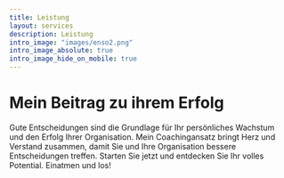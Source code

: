 ```yaml
---
title: Leistung
layout: services
description: Leistung
intro_image: "images/enso2.png"
intro_image_absolute: true
intro_image_hide_on_mobile: true
---
```


# Mein Beitrag zu ihrem Erfolg

Gute Entscheidungen sind die Grundlage für Ihr persönliches Wachstum und den Erfolg Ihrer Organisation. Mein Coachingansatz bringt Herz und Verstand zusammen, damit Sie und Ihre Organisation bessere Entscheidungen treffen. Starten Sie jetzt und entdecken Sie Ihr volles Potential. Einatmen und los!
